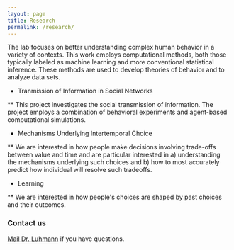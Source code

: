 ```yaml
---
layout: page
title: Research
permalink: /research/
---
```


The lab focuses on better understanding complex human behavior in a variety of contexts.  This work employs computational methods, both those typically labeled as machine learning and more conventional statistical inference.  These methods are used to develop theories of behavior and to analyze data sets.

* Tranmission of Information in Social Networks

** This project investigates the social transmission of information. The project employs a combination of behavioral experiments and agent-based computational simulations.

* Mechanisms Underlying Intertemporal Choice

** We are interested in how people make decisions involving trade-offs between value and time and are particular interested in a) understanding the mechanisms underlying such choices and b) how to most accurately predict how individual will resolve such tradeoffs.

* Learning

** We are interested in how people's choices are shaped by past choices and their outcomes.

### Contact us

[Mail Dr. Luhmann](mailto:christian.luhmann@stonybrook.edu) if you have questions.
